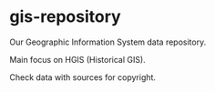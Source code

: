 # gis-repository
Our Geographic Information System data repository. 

Main focus on HGIS (Historical GIS).

Check data with sources for copyright.

